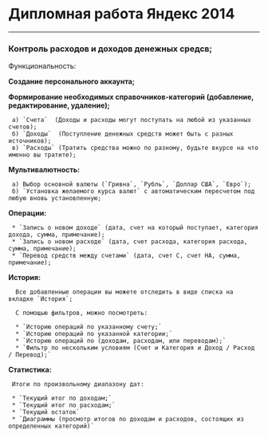 #      Дипломная работа  Яндекс 2014
---
### Контроль расходов и доходов денежных средсв;

Функциональность:

**Создание персонального аккаунта;**

**Формирование необходимых справочников-категорий (добавление, редактирование, удаление);**

     а) `Счета`  (Доходы и расходы могут поступать на любой из указанных счетов);
     б) `Доходы`  (Поступление денежных средств может быть с разных источников);
     в) `Расходы` (Тратить средства можно по разному, будьте вкурсе на что именно вы тратите);

**Мультивалютность:**

     а) Выбор основной валюты (`Гривна`, `Рубль`, `Доллар США`, `Евро`);
     б) `Установка желаемого курса валют` с автоматическим пересчетом под любую вновь установленную;

**Операции:**

     * `Запись о новом доходе` (дата, счет на который поступает, категория дохода, сумма, примечание);
     * `Запись о новом расходе` (дата, счет расхода, категория расхода, сумма, примечание);
     * `Перевод средств между счетами` (дата, счет С, счет НА, сумма, примечание);

**История:**

      Все добавленные операции вы можете отследить в виде списка на вкладке `История`;

      С помощью фильтров, можно посмотреть:

      * `Историю операций по указанному счету;`
      * `Историю операций по указанной категории;`
      * `Историю операций по (доходам, расходам, или переводам);`
      * `Фильтр по нескольким условиям (Счет и Категория и Доход / Расход / Перевод);`

**Статистика:**

     Итоги по произвольному диапазону дат:

     * `Текущий итог по доходам;`
     * `Текущий итог по расходам;`
     * `Текущий остаток`
     * `Диаграммы (просмотр итогов по доходам и расходов, состоящих из определенных категорий)`